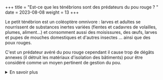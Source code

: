 +++
title = "Est-ce que les ténébrions sont des prédateurs du pou rouge ? "
date = 2023-08-08
weight = 13
+++

Le petit ténébrion est un coléoptère omnivore : larves et adultes se nourrissent de substances inertes variées (fientes et cadavres de volailles, plumes, aliment…) et consomment aussi des moisissures, des œufs, larves et pupes de mouches domestiques et d'autres insectes … ainsi que des poux rouges.

C'est un prédateur avéré du pou rouge cependant il cause trop de dégâts annexes (il détruit les matériaux d'isolation des bâtiments) pour être considéré comme un moyen pertinent de gestion du pou. 

<details class = "en_savoir_plus">
    <summary>En savoir plus</summary>

- [Koslov 1970](https://www.cabdirect.org/cabdirect/abstract/19721001749)
- [Dossier ANSES sur les problèmes dus au petit ténébrion](https://www.anses.fr/fr/system/files/SANT-Fi-Tenebrion.pdf)

</details>